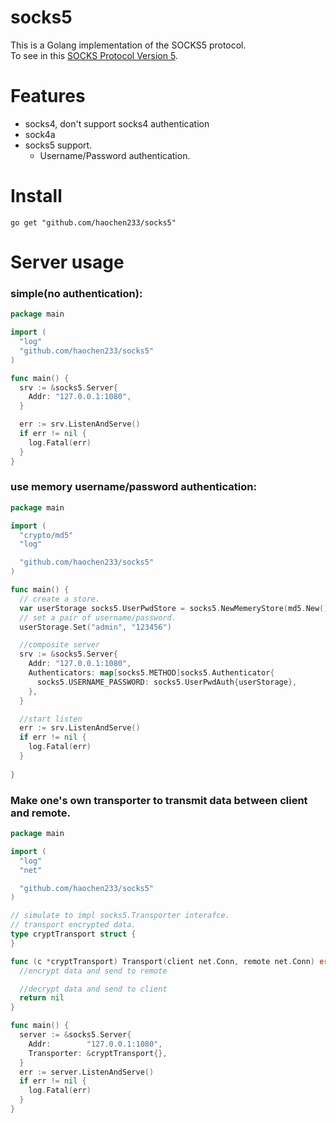 # socks5
This is a Golang implementation of the SOCKS5 protocol.   
To see in this [SOCKS Protocol Version 5](https://www.rfc-editor.org/rfc/rfc1928.html).

# Features
- socks4, don't support socks4 authentication 
- sock4a 
- socks5 support.
    - Username/Password authentication.

# Install
`go get "github.com/haochen233/socks5"`

# Server usage
### simple(no authentication):
```go
package main

import (
  "log"
  "github.com/haochen233/socks5"
)

func main() {
  srv := &socks5.Server{
    Addr: "127.0.0.1:1080",
  }

  err := srv.ListenAndServe()
  if err != nil {
    log.Fatal(err)
  }
}


```
### use memory username/password authentication:
```go
package main

import (
  "crypto/md5"
  "log"

  "github.com/haochen233/socks5"
)

func main() {
  // create a store.
  var userStorage socks5.UserPwdStore = socks5.NewMemeryStore(md5.New(), "secret")
  // set a pair of username/password.
  userStorage.Set("admin", "123456")

  //composite server
  srv := &socks5.Server{
    Addr: "127.0.0.1:1080",
    Authenticators: map[socks5.METHOD]socks5.Authenticator{
      socks5.USERNAME_PASSWORD: socks5.UserPwdAuth{userStorage},
    },
  }

  //start listen
  err := srv.ListenAndServe()
  if err != nil {
    log.Fatal(err)
  }
  
}
```

### Make one's own transporter to transmit data between client and remote.
```go
package main

import (
  "log"
  "net"

  "github.com/haochen233/socks5"
)

// simulate to impl socks5.Transporter interafce.
// transport encrypted data.
type cryptTransport struct {
}

func (c *cryptTransport) Transport(client net.Conn, remote net.Conn) error {
  //encrypt data and send to remote

  //decrypt data and send to client
  return nil
}

func main() {
  server := &socks5.Server{
    Addr:        "127.0.0.1:1080",
    Transporter: &cryptTransport{},
  }
  err := server.ListenAndServe()
  if err != nil {
    log.Fatal(err)
  }
}
```